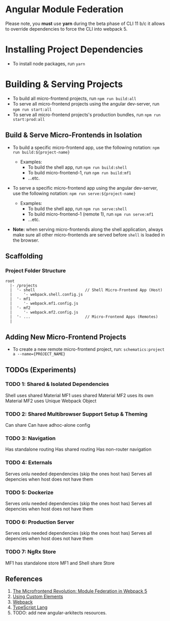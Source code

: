 # Angular Module Federation

Please note, you **must** use **yarn** during the beta phase of CLI 11 b/c it allows to override dependencies to force the CLI into webpack 5.

# Installing Project Dependencies

* To install node packages, run `yarn`

# Building & Serving Projects

* To build all micro-frontend projects, run `npm run build:all`
* To serve all micro-frontend projects using the angular dev-server, run
  `npm run start:all`
* To serve all micro-frontend projects's production bundles, run
  `npm run start:prod:all`

## Build & Serve Micro-Frontends in Isolation

* To build a specific micro-frontend app, use the following notation:
  `npm run build:${project-name}`
  * Examples:
    * To build the shell app, run `npm run build:shell`
    * To build micro-frontend-1, run `npm run build:mf1`
    * ...etc.

* To serve a specific micro-frontend app using the angular dev-server, use the following notation:
  `npm run serve:${project-name}`
  * Examples:
    * To build the shell app, run `npm run serve:shell`
    * To build micro-frontend-1 (remote 1), run `npm run serve:mf1`
    * ...etc.

* **Note:** when serving micro-frontends along the shell application, always make sure all other micro-frontends are served before `shell` is loaded in the browser.


## Scaffolding

### Project Folder Structure

```
root
  |- /projects
  |  '- shell                      // Shell Micro-Frontend App (Host)
  |     '- webpack.shell.config.js
  |  '- mf1
  |     '- webpack.mf1.config.js
  |  '- mf2
  |     '- webpack.mf2.config.js
  |  '- ...                        // Micro-Frontend Apps (Remotes)
  |
```

## Adding New Micro-Frontend Projects

* To create a new remote micro-frontend project, run:
  `schematics:project a --name={PROJECT_NAME}`

## TODOs (Experiments)

### TODO 1: Shared & Isolated Dependencies

Shell uses shared Material
MF1 uses shared Material
MF2 uses its own Material
MF2 uses Unique Webpack Object


### TODO 2: Shared Multibrowser Support Setup & Theming

Can share
Can have adhoc-alone config

### TODO 3: Navigation

Has standalone routing
Has shared routing
Has non-router navigation

### TODO 4: Externals

Serves onlu needed dependencies (skip the ones host has)
Serves all depencies when host does not have them

### TODO 5: Dockerize

Serves onlu needed dependencies (skip the ones host has)
Serves all depencies when host does not have them

### TODO 6: Production Server

Serves onlu needed dependencies (skip the ones host has)
Serves all depencies when host does not have them

### TODO 7: NgRx Store

MF1 has standalone store
MF1 and Shell share Store



## References

1. [The Microfrontend Revolution: Module Federation in Webpack 5](https://www.angulararchitects.io/aktuelles/the-microfrontend-revolution-module-federation-in-webpack-5/)
2. [Using Custom Elements](https://developer.mozilla.org/en-US/docs/Web/Web_Components/Using_custom_elements)
3. [Webpack](https://webpack.js.org/)
4. [TypeScript Lang](https://www.typescriptlang.org/)
5. TODO: add new angular-arkitects resources.
